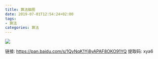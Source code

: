 ```yaml
---
title: 算法脑图
date: 2019-07-01T12:54:24+02:00
tags: 
- 算法
categories: 算法
---
```


![](https://ipic-1252327316.cos.ap-beijing.myqcloud.com/image/算法.png)

链接: https://pan.baidu.com/s/1QyNqK1Yj8yAPAF8OKO91YQ 提取码: xya6